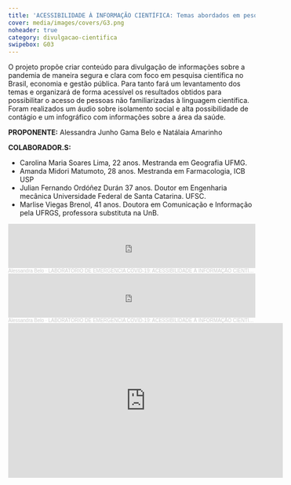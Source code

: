 ```yaml
---
title: 'ACESSIBILIDADE À INFORMAÇÃO CIENTÍFICA: Temas abordados em pesquisas realizadas sobre a COVID-19'
cover: media/images/covers/G3.png
noheader: true
category: divulgacao-cientifica
swipebox: G03
---
```

    
O projeto propõe criar conteúdo para divulgação de informações sobre a pandemia de maneira segura e clara com foco em pesquisa científica no Brasil, economia e gestão pública. Para tanto fará um levantamento dos temas e organizará de forma acessível os resultados obtidos para possibilitar o acesso de pessoas não familiarizadas à linguagem científica. Foram realizados um áudio sobre isolamento social e alta possibilidade de contágio e um infográfico com informações sobre a área da saúde.
  
**PROPONENTE:**
Alessandra Junho Gama Belo e Natálaia Amarinho

**COLABORADOR.S:**  
* Carolina Maria Soares Lima, 22 anos. Mestranda em Geografia UFMG.
* Amanda Midori Matumoto, 28 anos. Mestranda em Farmacologia, ICB USP
* Julian Fernando Ordóñez Durán 37 anos. Doutor em Engenharia mecânica Universidade Federal de Santa Catarina. UFSC.
* Marlise Viegas Brenol, 41 anos. Doutora em Comunicação e Informação pela UFRGS, professora substituta na UnB.
  
<div class="video-wrapper video-wrapper-16x9">
<iframe width="100%" height="90" scrolling="no" frameborder="no" allow="autoplay" src="https://w.soundcloud.com/player/?url=https%3A//api.soundcloud.com/tracks/813332740&color=%23f686a4&auto_play=false&hide_related=false&show_comments=true&show_user=true&show_reposts=false&show_teaser=true"></iframe><div style="font-size: 10px; color: #cccccc;line-break: anywhere;word-break: normal;overflow: hidden;white-space: nowrap;text-overflow: ellipsis; font-family: Interstate,Lucida Grande,Lucida Sans Unicode,Lucida Sans,Garuda,Verdana,Tahoma,sans-serif;font-weight: 100;"><a href="https://soundcloud.com/alessandra-belo" title="Alessandra Belo" target="_blank" style="color: #cccccc; text-decoration: none;">Alessandra Belo</a> · <a href="https://soundcloud.com/alessandra-belo/laboratorio-de-emergencia-covid-19-acessibilidade-a-informacao-cientifica-1" title="LABORATÓRIO DE EMERGÊNCIA COVID-19: ACESSIBILIDADE À INFORMAÇÃO CIENTÍFICA:" target="_blank" style="color: #cccccc; text-decoration: none;">LABORATÓRIO DE EMERGÊNCIA COVID-19: ACESSIBILIDADE À INFORMAÇÃO CIENTÍFICA:</a></div>
</div>
  
<div class="video-wrapper video-wrapper-16x9">
<iframe width="100%" height="90" scrolling="no" frameborder="no" allow="autoplay" src="https://w.soundcloud.com/player/?url=https%3A//api.soundcloud.com/tracks/813329782&color=%23f686a4&auto_play=false&hide_related=false&show_comments=true&show_user=true&show_reposts=false&show_teaser=true"></iframe><div style="font-size: 10px; color: #cccccc;line-break: anywhere;word-break: normal;overflow: hidden;white-space: nowrap;text-overflow: ellipsis; font-family: Interstate,Lucida Grande,Lucida Sans Unicode,Lucida Sans,Garuda,Verdana,Tahoma,sans-serif;font-weight: 100;"><a href="https://soundcloud.com/alessandra-belo" title="Alessandra Belo" target="_blank" style="color: #cccccc; text-decoration: none;">Alessandra Belo</a> · <a href="https://soundcloud.com/alessandra-belo/laboratorio-de-emergencia-covid-19-acessibilidade-a-informacao-cientifica" title="LABORATÓRIO DE EMERGÊNCIA COVID-19: ACESSIBILIDADE À INFORMAÇÃO CIENTÍFICA" target="_blank" style="color: #cccccc; text-decoration: none;">LABORATÓRIO DE EMERGÊNCIA COVID-19: ACESSIBILIDADE À INFORMAÇÃO CIENTÍFICA</a></div>
</div>


<div class="video-wrapper video-wrapper-16x9">
<iframe width="560" height="315" src="https://www.youtube.com/embed/yyFGb7TrSZ8" frameborder="0" allow="accelerometer; autoplay; encrypted-media; gyroscope; picture-in-picture" allowfullscreen></iframe>
</div>
